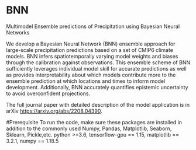 # BNN
Multimodel Ensemble predictions of Precipitation using Bayesian Neural Networks

We develop a Bayesian Neural Network (BNN) ensemble approach for large-scale precipitation predictions based on a set of CMIP6 climate models. BNN infers spatiotemporally varying model weights and biases through the calibration against observations. This ensemble scheme of BNN sufficiently leverages individual model skill for accurate predictions as well as provides interpretability about which models contribute more to the ensemble prediction at which locations and times to inform model development. Additionally, BNN accurately quantifies epistemic uncertainty to avoid overconfident projections. 

The full journal paper with detailed description of the model application is in arXiv https://arxiv.org/abs/2208.04390. 

#Prerequisite
To run the code, make sure these packages are installed in addition to the commonly used Numpy, Pandas, Matplotlib, Seaborn, Sklearn, Pickle,etc.
python >=3.6, 
tensorflow-gpu == 1.15, 
matplotlib == 3.2.1, 
numpy == 1.18.5


